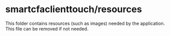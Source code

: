 # smartcfaclienttouch/resources

This folder contains resources (such as images) needed by the application. This file can
be removed if not needed.
